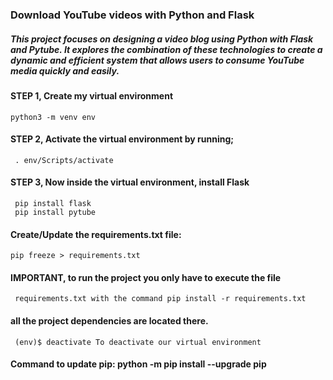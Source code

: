 ### Download YouTube videos with Python and Flask

##### This project focuses on designing a video blog using Python with Flask and Pytube. It explores the combination of these technologies to create a dynamic and efficient system that allows users to consume YouTube media quickly and easily.

#### STEP 1, Create my virtual environment
	python3 -m venv env

#### STEP 2, Activate the virtual environment by running;
	 . env/Scripts/activate  
 
#### STEP 3, Now inside the virtual environment, install Flask
	 pip install flask 
	 pip install pytube


#### Create/Update the requirements.txt file:
	pip freeze > requirements.txt

#### IMPORTANT, to run the project you only have to execute the file
	 requirements.txt with the command pip install -r requirements.txt 
#### all the project dependencies are located there.

	 (env)$ deactivate To deactivate our virtual environment
 
#### Command to update pip: python -m pip install --upgrade pip

